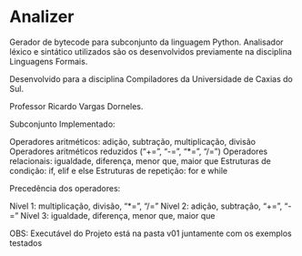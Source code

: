 # Analizer

Gerador de bytecode para subconjunto da linguagem Python. Analisador léxico e sintático utilizados são os desenvolvidos
previamente na disciplina Linguagens Formais.

Desenvolvido para a disciplina Compiladores da Universidade de Caxias do Sul.

Professor Ricardo Vargas Dorneles.

Subconjunto Implementado:

Operadores aritméticos: adição, subtração, multiplicação, divisão
Operadores aritméticos reduzidos (“+=”, “-=”, “*=”, “/=”)
Operadores relacionais: igualdade, diferença, menor que, maior que
Estruturas de condição: if, elif e else
Estruturas de repetição: for e while

Precedência dos operadores:

Nível 1: multiplicação, divisão, “*=”, “/=”
Nível 2: adição, subtração, “+=”, “-=”
Nível 3: igualdade, diferença, menor que, maior que

OBS: Executável do Projeto está na pasta v01 juntamente com os exemplos testados
